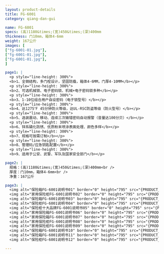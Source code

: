 ```yaml
---
layout: product-details
title: FG-6001
category: qiang-dan-gui

name: FG-6001
specs: (高)1180&times;(宽)450&times;(深)400mm
thickness: 门10mm，箱体4-6mm
weight: 167公斤
images: [
["fg-6001-01.jpg"],
["fg-6001-01.jpg"],
["fg-6001-01.jpg"],
]

page1: |
  <p style="line-height: 300%">
  <b>1、全钢结构，多门栓设计，坚固防撬，箱体4-6MM，门厚4-10MM</b></p>
  <p style="line-height: 300%">
  <b>2、可选机械锁、电子密码锁、机械+电子密码锁多种</b></p>
  <p style="line-height: 300%">
  <b>3、1-10位组合用户自设密码（电子锁型号）</b></p>
  <p style="line-height: 300%">
  <b>4、达1275℉ 45分钟防火等级，达UL-RSC防盗等级（防火型号）</b></p>
  <p style="line-height: 300%">
  <b>5、选装震动、移动、连续三次输错密码自动报警（音量达100分贝）</b></p>
  <p style="line-height: 300%">
  <b>6、锌系磷化防锈、优质粉末喷涂表面处理、颜色多样</b></p>
  <p style="line-height: 300%">
  <b>7、规格可按需订制</b></p>
  <p style="line-height: 300%">
  <b>8、管理码/应急钥匙配置</b></p>
  <p style="line-height: 300%">
  <b>9、适用于公安、武警、军队及国家安全部门</b></p>

page2: |
  规格：(高)1180&times;(宽)450&times;(深)400mm<br />
  厚度：门10mm，箱体4-6mm<br />
  净重：167公斤

page3: |
  <img alt="保险箱FG-6001说明书01" border="0" height="795" src="{PRODUCT_IMAGES}fg-sm01.jpg" width="538" /><br />
  <img alt="家用保险柜FG-6001说明书02" border="0" height="795" src="{PRODUCT_IMAGES}fg-sm02.jpg" width="538" /><br />
  <img alt="保险箱FG-6001说明书03" border="0" height="795" src="{PRODUCT_IMAGES}fg-sm03.jpg" width="538" /><br />
  <img alt="保险柜FG-6001说明书04" border="0" height="795" src="{PRODUCT_IMAGES}fg-sm04.jpg" width="538" /><br />
  <img alt="保险柜十大品牌FG-6001说明书05" border="0" height="795" src="{PRODUCT_IMAGES}fg-sm05.jpg" width="538" /><br />
  <img alt="家用保险箱FG-6001说明书06" border="0" height="795" src="{PRODUCT_IMAGES}fg-sm06.jpg" width="538" /><br />
  <img alt="家用保险箱FG-6001说明书07" border="0" height="795" src="{PRODUCT_IMAGES}fg-sm07.jpg" width="538" /><br />
  <img alt="家用保险柜FG-6001说明书08" border="0" height="795" src="{PRODUCT_IMAGES}fg-sm08.jpg" width="538" /><br />
  <img alt="家用保险柜FG-6001说明书09" border="0" height="795" src="{PRODUCT_IMAGES}fg-sm09.jpg" width="538" /><br />
  <img alt="保险箱FG-6001说明书10" border="0" height="795" src="{PRODUCT_IMAGES}fg-sm10.jpg" width="538" /><br />
  <img alt="保险箱FG-6001说明书11" border="0" height="795" src="{PRODUCT_IMAGES}fg-sm11.jpg" width="538" /><br />
  <img alt="保险柜FG-6001说明书12" border="0" height="795" src="{PRODUCT_IMAGES}fg-sm12.jpg" width="538" />

---
```

